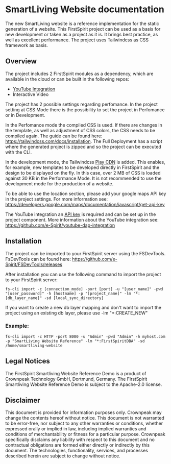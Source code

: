 # SmartLiving Website documentation
The new SmartLiving website is a reference implementation for the static generation of a website. This FirstSpirit project can be used as a basis for new development or taken as a project as it is.
It brings best practice, as well as excellent performance. The project uses Tailwindcss as CSS framework as basis. 

## Overview
The project includes 2 FirstSpirit modules as a dependency, which are available in the cloud or can be built in the following repos:

* [YouTube Integration](https://github.com/e-Spirit/youtube-dap-integration)
* Interactive Video

The project has 2 possible settings regarding perfomance.
In the project setting at CSS Mode there is the possibility to set the project in Perfomance or in Development.

In the Perfomance mode the compiled CSS is used. If there are changes in the template, as well as adjustment of CSS colors, the CSS needs to be compiled again. The guide can be found here: https://tailwindcss.com/docs/installation. The Full Deployment has a script where the generated project is zipped and so the project can be executed with the CLI.

In the development mode, the Tailwindcss [Play CDN](https://tailwindcss.com/docs/installation/play-cdn) is added. This enables, for example, new templates to be developed directly in FirstSpirit and the design to be displayed on the fly. In this case, over 2 MB of CSS is loaded against 30 KB in the Performance Mode. It is not recommended to use the development mode for the production of a website.

To be able to use the location section, please add your google maps API key in the project settings. For more information see: https://developers.google.com/maps/documentation/javascript/get-api-key

The YouTube integration an [API key](https://developers.google.com/youtube/v3/getting-started) is required and can be set up in the project component. More information about the YouTube integration see: https://github.com/e-Spirit/youtube-dap-integration

## Installation
The project can be imported to your FirstSpirit server using the FSDevTools. FsDevTools can be found here: https://github.com/e-Spirit/FSDevTools/releases

After installation you can use the following command to import the project to your FirstSpirit server:
```
fs-cli import -c [connection_mode] -port [port] -u "[user_name]" -pwd "[user_password]" -h [hostname] -p "[project_name]" -lm "*:[db_layer_name]" -sd [local_sync_directory]
```
If you want to create a new db layer mapping and don't want to import the project using an existing db layer, please use -lm "*:CREATE_NEW"

### Example:
```
fs-cli import -c HTTP -port 8000 -u "Admin" -pwd "Admin" -h myhost.com -p "SmartLiving Website Reference" -lm "*:FirstSpiritDBA" -sd /home/smartliving-website
```

## Legal Notices
The FirstSpirit Smartliving Website Reference Demo is a product of Crownpeak Technology GmbH, Dortmund, Germany. The FirstSpirit Smartliving Website Reference Demo is subject to the Apache-2.0 license.

## Disclaimer
This document is provided for information purposes only. Crownpeak may change the contents hereof without notice. This document is not warranted to be error-free, nor subject to any other warranties or conditions, whether expressed orally or implied in law, including implied warranties and conditions of merchantability or fitness for a particular purpose. Crownpeak specifically disclaims any liability with respect to this document and no contractual obligations are formed either directly or indirectly by this document. The technologies, functionality, services, and processes described herein are subject to change without notice.